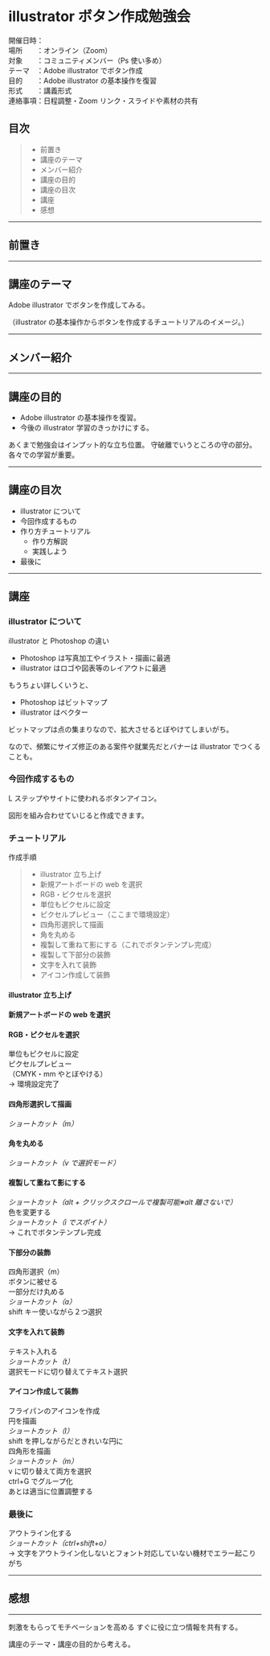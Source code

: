 # illustrator ボタン作成勉強会

開催日時：  
場所　　：オンライン（Zoom）  
対象　　：コミュニティメンバー（Ps 使い多め）  
テーマ　：Adobe illustrator でボタン作成  
目的　　：Adobe illustrator の基本操作を復習  
形式　　：講義形式  
連絡事項：日程調整・Zoom リンク・スライドや素材の共有

## 目次

> - 前置き
> - 講座のテーマ
> - メンバー紹介
> - 講座の目的
> - 講座の目次
> - 講座
> - 感想

---

## 前置き

---

## 講座のテーマ

Adobe illustrator でボタンを作成してみる。

（illustrator の基本操作からボタンを作成するチュートリアルのイメージ。）

---

## メンバー紹介

---

## 講座の目的

- Adobe illustrator の基本操作を復習。
- 今後の illustrator 学習のきっかけにする。

あくまで勉強会はインプット的な立ち位置。
守破離でいうところの守の部分。各々での学習が重要。

---

## 講座の目次

- illustrator について
- 今回作成するもの
- 作り方チュートリアル
  - 作り方解説
  - 実践しよう
- 最後に

---

## 講座

### illustrator について

illustrator と Photoshop の違い

- Photoshop は写真加工やイラスト・描画に最適
- illustrator はロゴや図表等のレイアウトに最適

もうちょい詳しくいうと、

- Photoshop はビットマップ
- illustrator はベクター

ビットマップは点の集まりなので、拡大させるとぼやけてしまいがち。

なので、頻繁にサイズ修正のある案件や就業先だとバナーは illustrator でつくることも。

### 今回作成するもの

L ステップやサイトに使われるボタンアイコン。

図形を組み合わせていじると作成できます。

### チュートリアル

作成手順

> - illustrator 立ち上げ
> - 新規アートボードの web を選択
> - RGB・ピクセルを選択
> - 単位もピクセルに設定
> - ピクセルプレビュー（ここまで環境設定）
> - 四角形選択して描画
> - 角を丸める
> - 複製して重ねて影にする（これでボタンテンプレ完成）
> - 複製して下部分の装飾
> - 文字を入れて装飾
> - アイコン作成して装飾

#### illustrator 立ち上げ

#### 新規アートボードの web を選択

#### RGB・ピクセルを選択

単位もピクセルに設定  
ピクセルプレビュー  
（CMYK・mm やとぼやける）  
→ 環境設定完了

#### 四角形選択して描画

_ショートカット（m）_

#### 角を丸める

_ショートカット（v で選択モード）_

#### 複製して重ねて影にする

_ショートカット（alt + クリックスクロールで複製可能※alt 離さないで）_  
色を変更する  
_ショートカット（i でスポイト）_  
→ これでボタンテンプレ完成

#### 下部分の装飾

四角形選択（m）  
ボタンに被せる  
一部分だけ丸める  
_ショートカット（a）_  
shift キー使いながら２つ選択

#### 文字を入れて装飾

テキスト入れる  
_ショートカット（t）_  
選択モードに切り替えてテキスト選択

#### アイコン作成して装飾

フライパンのアイコンを作成  
円を描画  
_ショートカット（l）_  
shift を押しながらだときれいな円に  
四角形を描画  
_ショートカット（m）_  
v に切り替えて両方を選択  
ctrl+G でグループ化  
あとは適当に位置調整する

### 最後に

アウトライン化する  
_ショートカット（ctrl+shift+o）_  
→ 文字をアウトライン化しないとフォント対応していない機材でエラー起こりがち

---

## 感想

---

刺激をもらってモチベーションを高める
すぐに役に立つ情報を共有する。

講座のテーマ・講座の目的から考える。
